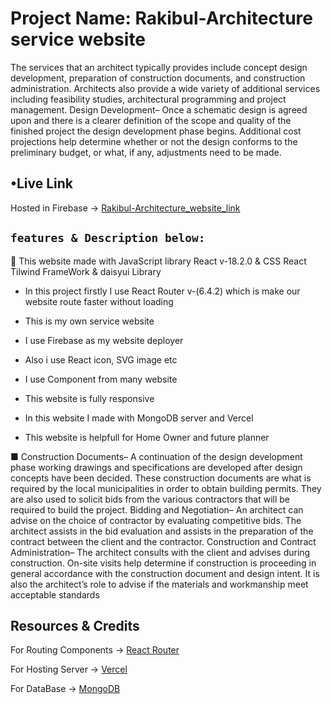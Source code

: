 # Project Name: Rakibul-Architecture service website

The services that an architect typically provides include concept design development, preparation of construction documents, and construction administration. Architects also provide a wide variety of additional services including feasibility studies, architectural programming and project management.
Design Development– Once a schematic design is agreed upon and there is a clearer definition of the scope and quality of the finished project the design development phase begins. Additional cost projections help determine whether or not the design conforms to the preliminary budget, or what, if any, adjustments need to be made.

## •Live Link

Hosted in Firebase -> [Rakibul-Architecture_website_link](https://.web.app/)

## `features & Description below:`

🤍 This website made with JavaScript library React v-18.2.0 & CSS React Tilwind FrameWork & daisyui Library

- In this project firstly I use React Router v-(6.4.2) which is make our website route faster without loading

* This is my own service website
* I use Firebase as my website deployer

* Also i use React icon, SVG image etc
* I use Component from many website
* This website is fully responsive
* In this website I made with MongoDB server and Vercel
* This website is helpfull for Home Owner and future planner

■ Construction Documents– A continuation of the design development phase working drawings and specifications are developed after design concepts have been decided. These construction documents are what is required by the local municipalities in order to obtain building permits. They are also used to solicit bids from the various contractors that will be required to build the project.
Bidding and Negotiation– An architect can advise on the choice of contractor by evaluating competitive bids. The architect assists in the bid evaluation and assists in the preparation of the contract between the client and the contractor.
Construction and Contract Administration– The architect consults with the client and advises during construction. On-site visits help determine if construction is proceeding in general accordance with the construction document and design intent. It is also the architect’s role to advise if the materials and workmanship meet acceptable standards

## Resources & Credits

For Routing Components ->
[React Router](https://reactrouter.com/en/main)

For Hosting Server ->
[Vercel ](https://vercel.com/)

For DataBase ->
[MongoDB ](https://cloud.mongodb.com/)
